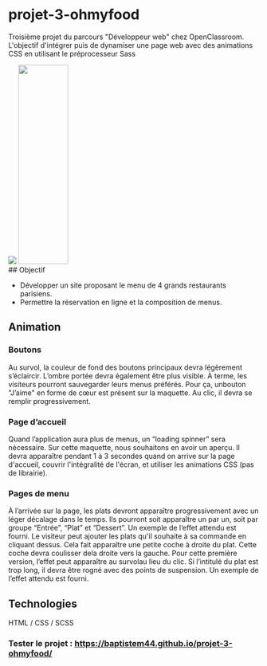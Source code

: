 # projet-3-ohmyfood

Troisième projet du parcours "Développeur web" chez OpenClassroom. L'objectif d'intégrer puis de dynamiser une page web avec des animations CSS en utilisant le préprocesseur Sass
<div display= "flex">
<img src="https://user-images.githubusercontent.com/72301084/162204413-913c1c6d-011f-4d19-bffc-e0a5171dd796.png">

<img src="https://user-images.githubusercontent.com/72301084/162204442-ec986073-fe12-4563-a8cb-fce4bd04327e.png" width="100" height="400">
</div>
## Objectif

- Développer un site proposant le menu de 4 grands restaurants parisiens.
- Permettre la réservation en ligne et la composition de menus.

## Animation

### Boutons

Au survol, la couleur de fond des boutons principaux devra légèrement s’éclaircir. L’ombre portée devra également être plus visible.
À terme, les visiteurs pourront sauvegarder leurs menus préférés. Pour ça, unbouton "J’aime" en forme de cœur est présent sur la maquette. Au clic, il devra se remplir progressivement.

### Page d’accueil

Quand l’application aura plus de menus, un “loading spinner” sera nécessaire. Sur cette maquette, nous souhaitons en avoir un aperçu. Il devra apparaître pendant 1 à 3 secondes quand on arrive sur la page d'accueil, couvrir l'intégralité de l'écran, et utiliser les animations CSS (pas de librairie).

### Pages de menu

À l’arrivée sur la page, les plats devront apparaître progressivement avec un léger décalage dans le temps. Ils pourront soit apparaître un par un, soit par groupe “Entrée”, “Plat” et “Dessert”. Un exemple de l’effet attendu est fourni.
Le visiteur peut ajouter les plats qu'il souhaite à sa commande en cliquant dessus. Cela fait apparaître une petite coche à droite du plat. Cette coche devra coulisser dela droite vers la gauche. Pour cette première version, l’effet peut apparaître au survolau lieu du clic. Si l’intitulé du plat est trop long, il devra être rogné avec des points de suspension. Un exemple de l’effet attendu est fourni.


## Technologies

HTML / CSS / SCSS

### Tester le projet : https://baptistem44.github.io/projet-3-ohmyfood/

